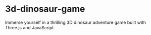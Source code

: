 # 3d-dinosaur-game
Immerse yourself in a thrilling 3D dinosaur adventure game built with Three.js and JavaScript.
